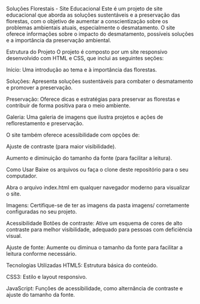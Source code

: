 Soluções Florestais - Site Educacional
Este é um projeto de site educacional que aborda as soluções sustentáveis e a preservação das florestas, com o objetivo de aumentar a conscientização sobre os problemas ambientais atuais, especialmente o desmatamento. O site oferece informações sobre o impacto do desmatamento, possíveis soluções e a importância da preservação ambiental.

Estrutura do Projeto
O projeto é composto por um site responsivo desenvolvido com HTML e CSS, que inclui as seguintes seções:

Início: Uma introdução ao tema e à importância das florestas.

Soluções: Apresenta soluções sustentáveis para combater o desmatamento e promover a preservação.

Preservação: Oferece dicas e estratégias para preservar as florestas e contribuir de forma positiva para o meio ambiente.

Galeria: Uma galeria de imagens que ilustra projetos e ações de reflorestamento e preservação.

O site também oferece acessibilidade com opções de:

Ajuste de contraste (para maior visibilidade).

Aumento e diminuição do tamanho da fonte (para facilitar a leitura).

Como Usar
Baixe os arquivos ou faça o clone deste repositório para o seu computador.

Abra o arquivo index.html em qualquer navegador moderno para visualizar o site.

Imagens: Certifique-se de ter as imagens da pasta imagens/ corretamente configuradas no seu projeto.

Acessibilidade
Botões de contraste: Ative um esquema de cores de alto contraste para melhor visibilidade, adequado para pessoas com deficiência visual.

Ajuste de fonte: Aumente ou diminua o tamanho da fonte para facilitar a leitura conforme necessário.

Tecnologias Utilizadas
HTML5: Estrutura básica do conteúdo.

CSS3: Estilo e layout responsivo.

JavaScript: Funções de acessibilidade, como alternância de contraste e ajuste do tamanho da fonte.

